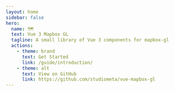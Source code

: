 ```yaml
---
layout: home
sidebar: false
hero:
  name: 🗺
  text: Vue 3 Mapbox GL
  tagline: A small library of Vue 3 components for mapbox-gl
  actions:
    - theme: brand
      text: Get Started
      link: /guide/introduction/
    - theme: alt
      text: View on GitHub
      link: https://github.com/studiometa/vue-mapbox-gl
---
```

